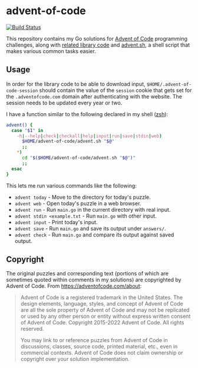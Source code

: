# advent-of-code

[![Build Status](https://storage.googleapis.com/derat-build-badges/213a5a5e-f1c2-4738-abdf-0fb0a4a3dab4.svg)](https://storage.googleapis.com/derat-build-badges/213a5a5e-f1c2-4738-abdf-0fb0a4a3dab4.html)

This repository contains my Go solutions for [Advent of Code] programming
challenges, along with [related library code](./lib) and
[advent.sh](./advent.sh), a shell script that makes various common tasks easier.

[Advent of Code]: https://adventofcode.com/

## Usage

In order for the library code to be able to download input,
`$HOME/.advent-of-code-session` should contain the value of the `session` cookie
that gets set for the `.adventofcode.com` domain after authenticating with the
website. The session needs to be updated every year or two.

I have a function similar to the following declared in my shell ([zsh]):

```sh
advent() {
  case "$1" in
    -h|--help|check|checkall|help|input|run|save|stdin|web)
      $HOME/advent-of-code/advent.sh "$@"
      ;;
    *)
      cd "$($HOME/advent-of-code/advent.sh "$@")"
      ;;
  esac
}
```

This lets me run various commands like the following:

*   `advent today` - Move to the directory for today's puzzle.
*   `advent web` - Open today's puzzle in a web browser.
*   `advent run` - Run `main.go` in the current directory with real input.
*   `advent stdin <example.txt` - Run `main.go` with other input.
*   `advent input` - Print today's input.
*   `advent save` - Run `main.go` and save its output under `answers/`.
*   `advent check` - Run `main.go` and compare its output against saved output.

[zsh]: https://en.wikipedia.org/wiki/Z_shell

## Copyright

The original puzzles and corresponding text (portions of which are sometimes
quoted within comments in my solutions) are copyrighted by Advent of Code. From
<https://adventofcode.com/about>:

> Advent of Code is a registered trademark in the United States. The design
> elements, language, styles, and concept of Advent of Code are all the sole
> property of Advent of Code and may not be replicated or used by any other
> person or entity without express written consent of Advent of Code. Copyright
> 2015-2022 Advent of Code. All rights reserved.
>
> You may link to or reference puzzles from Advent of Code in discussions,
> classes, source code, printed material, etc., even in commercial contexts.
> Advent of Code does not claim ownership or copyright over your solution
> implementation.
